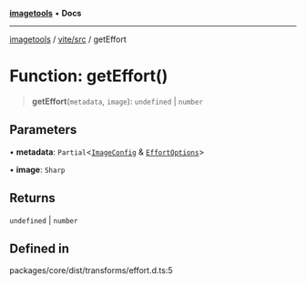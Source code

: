 [**imagetools**](../../../README.md) • **Docs**

***

[imagetools](../../../modules.md) / [vite/src](../README.md) / getEffort

# Function: getEffort()

> **getEffort**(`metadata`, `image`): `undefined` \| `number`

## Parameters

• **metadata**: `Partial`\<[`ImageConfig`](../type-aliases/ImageConfig.md) & [`EffortOptions`](../interfaces/EffortOptions.md)\>

• **image**: `Sharp`

## Returns

`undefined` \| `number`

## Defined in

packages/core/dist/transforms/effort.d.ts:5

